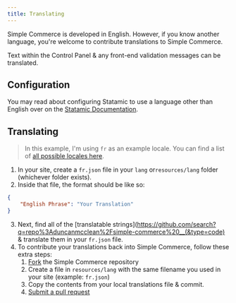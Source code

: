 ```yaml
---
title: Translating
---
```


Simple Commerce is developed in English. However, if you know another language, you're welcome to contribute translations to Simple Commerce.

Text within the Control Panel & any front-end validation messages can be translated.

## Configuration

You may read about configuring Statamic to use a language other than English over on the [Statamic Documentation](https://statamic.dev/cp-translations#configuration).

## Translating

> In this example, I'm using `fr` as an example locale. You can find a list of [all possible locales here](https://www.science.co.il/language/Codes.php).

1. In your site, create a `fr.json` file in your `lang` or`resources/lang` folder (whichever folder exists).
2. Inside that file, the format should be like so:

```json
{
    "English Phrase": "Your Translation"
}
```

3. Next, find all of the [translatable strings](https://github.com/search?q=repo%3Aduncanmcclean%2Fsimple-commerce%20__(&type=code) & translate them in your `fr.json` file.
4. To contribute your translations back into Simple Commerce, follow these extra steps:
    1. [Fork](https://github.com/duncanmcclean/simple-commerce/fork) the Simple Commerce repository
    2. Create a file in `resources/lang` with the same filename you used in your site (example: `fr.json`)
    3. Copy the contents from your local translations file & commit.
    4. [Submit a pull request](https://github.com/duncanmcclean/simple-commerce/compare)
